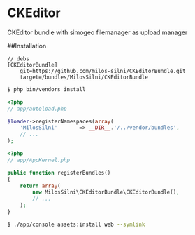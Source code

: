 CKEditor
========

CKEditor bundle with simogeo filemanager as upload manager

##Installation


```
// debs
[CKEditorBundle]
    git=https://github.com/milos-silni/CKEditorBundle.git
    target=/bundles/MilosSilni/CKEditorBundle
```

``` bash 
$ php bin/vendors install
```

``` php
<?php
// app/autoload.php

$loader->registerNamespaces(array(
    'MilosSilni'       => __DIR__.'/../vendor/bundles',
    // ...
);
```

``` php
<?php
// app/AppKernel.php

public function registerBundles()
{
    return array(
        new MilosSilni\CKEditorBundle\CKEditorBundle(),
        // ...
    );
}
```

``` bash
$ ./app/console assets:install web --symlink
```